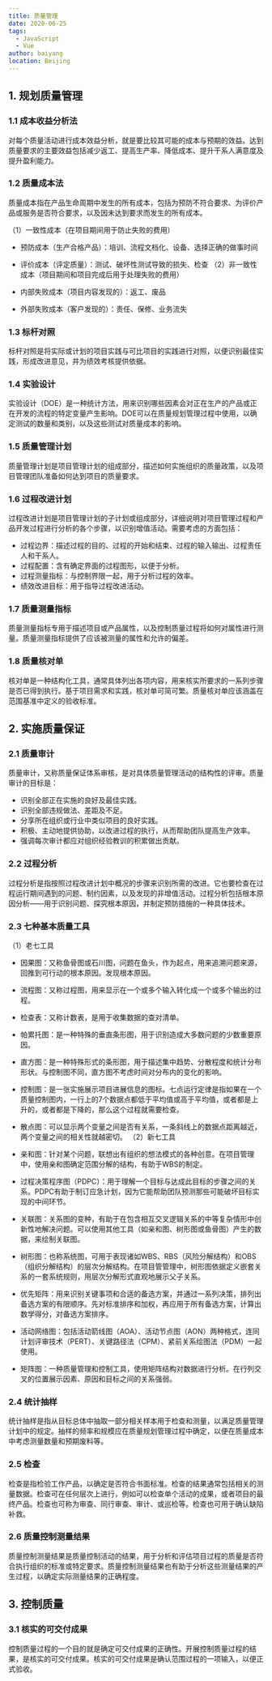 ```yaml
---
title: 质量管理 
date: 2020-06-25
tags: 
  - JavaScript
  - Vue
author: baiyang
location: Beijing
---
```


## 1. 规划质量管理
### 1.1 成本收益分析法
对每个质量活动进行成本效益分析，就是要比较其可能的成本与预期的效益。达到质量要求的主要效益包括减少返工、提高生产率、降低成本、提升干系人满意度及提升盈利能力。

### 1.2 质量成本法
质量成本指在产品生命周期中发生的所有成本，包括为预防不符合要求、为评价产品或服务是否符合要求，以及因未达到要求而发生的所有成本。

（1）一致性成本（在项目期间用于防止失败的费用）

- 预防成本（生产合格产品）：培训、流程文档化、设备、选择正确的做事时间
- 评价成本（评定质量）：测试、破坏性测试导致的损失、检查
（2）非一致性成本（项目期间和项目完成后用于处理失败的费用）

- 内部失败成本（项目内容发现的）：返工、废品
- 外部失败成本（客户发现的）：责任、保修、业务流失
### 1.3 标杆对照
标杆对照是将实际或计划的项目实践与可比项目的实践进行对照，以便识别最佳实践，形成改进意见，并为绩效考核提供依据。

### 1.4 实验设计
实验设计（DOE）是一种统计方法，用来识别哪些因素会对正在生产的产品或正在开发的流程的特定变量产生影响。DOE可以在质量规划管理过程中使用，以确定测试的数量和类别，以及这些测试对质量成本的影响。

### 1.5 质量管理计划
质量管理计划是项目管理计划的组成部分，描述如何实施组织的质量政策，以及项目管理团队准备如何达到项目的质量要求。

### 1.6 过程改进计划
过程改进计划是项目管理计划的子计划或组成部分，详细说明对项目管理过程和产品开发过程进行分析的各个步骤，以识别增值活动。需要考虑的方面包括：

- 过程边界：描述过程的目的、过程的开始和结束、过程的输入输出、过程责任人和干系人。
- 过程配置：含有确定界面的过程图形，以便于分析。
- 过程测量指标：与控制界限一起，用于分析过程的效率。
- 绩效改进目标：用于指导过程改进活动。

### 1.7 质量测量指标
质量测量指标专用于描述项目或产品属性，以及控制质量过程将如何对属性进行测量。质量测量指标提供了应该被测量的属性和允许的偏差。

### 1.8 质量核对单
核对单是一种结构化工具，通常具体列出各项内容，用来核实所要求的一系列步骤是否已得到执行。基于项目需求和实践，核对单可简可繁。质量核对单应该涵盖在范围基准中定义的验收标准。

## 2. 实施质量保证
### 2.1 质量审计
质量审计，又称质量保证体系审核，是对具体质量管理活动的结构性的评审。质量审计的目标是：

- 识别全部正在实施的良好及最佳实践。
- 识别全部违规做法、差距及不足。
- 分享所在组织或行业中类似项目的良好实践。
- 积极、主动地提供协助，以改进过程的执行，从而帮助团队提高生产效率。
- 强调每次审计都应对组织经验教训的积累做出贡献。
### 2.2 过程分析
过程分析是指按照过程改进计划中概况的步骤来识别所需的改进。它也要检查在过程运行期间遇到的问题、制约因素，以及发现的非增值活动。过程分析包括根本原因分析——用于识别问题、探究根本原因，并制定预防措施的一种具体技术。

### 2.3 七种基本质量工具
（1）老七工具

- 因果图：又称鱼骨图或石川图，问题在鱼头，作为起点，用来追溯问题来源，回推到可行动的根本原因。发现根本原因。
- 流程图：又称过程图，用来显示在一个或多个输入转化成一个或多个输出的过程。
- 检查表：又称计数表，是用于收集数据的查对清单。
- 帕累托图：是一种特殊的垂直条形图，用于识别造成大多数问题的少数重要原因。
- 直方图：是一种特殊形式的条形图，用于描述集中趋势、分散程度和统计分布形状。与控制图不同，直方图不考虑时间对分布内的变化的影响。
- 控制图：是一张实施展示项目进展信息的图标。七点运行定律是指如果在一个质量控制图内，一行上的7个数据点都低于平均值或高于平均值，或者都是上升的，或者都是下降的，那么这个过程就需要检查。
- 散点图：可以显示两个变量之间是否有关系，一条斜线上的数据点距离越近，两个变量之间的相关性就越密切。
（2）新七工具

- 亲和图：针对某个问题，联想出有组织的想法模式的各种创意。在项目管理中，使用亲和图确定范围分解的结构，有助于WBS的制定。
- 过程决策程序图（PDPC）：用于理解一个目标与达成此目标的步骤之间的关系。PDPC有助于制订应急计划，因为它能帮助团队预测那些可能破坏目标实现的中间环节。
- 关联图：关系图的变种，有助于在包含相互交叉逻辑关系的中等复杂情形中创新性地解决问题。可以使用其他工具（如亲和图、树形图或鱼骨图）产生的数据，来绘制关联图。
- 树形图：也称系统图，可用于表现诸如WBS、RBS（风险分解结构）和OBS（组织分解结构）的层次分解结构。在项目管管理中，树形图依据定义嵌套关系的一套系统规则，用层次分解形式直观地展示父子关系。
- 优先矩阵：用来识别关键事项和合适的备选方案，并通过一系列决策，排列出备选方案的有限顺序。先对标准排序和加权，再应用于所有备选方案，计算出数学得分，对备选方案排序。
- 活动网络图：包括活动箭线图（AOA）、活动节点图（AON）两种格式，连同计划评审技术（PERT）、关键路径法（CPM）、紧前关系绘图法（PDM）一起使用。
- 矩阵图：一种质量管理和控制工具，使用矩阵结构对数据进行分析。在行列交叉的位置展示因素、原因和目标之间的关系强弱。

### 2.4 统计抽样
统计抽样是指从目标总体中抽取一部分相关样本用于检查和测量，以满足质量管理计划中的规定。抽样的频率和规模应在质量规划管理过程中确定，以便在质量成本中考虑测量数量和预期废料等。

### 2.5 检查
检查是指检验工作产品，以确定是否符合书面标准。检查的结果通常包括相关的测量数据。检查可在任何层次上进行，例如可以检查单个活动的成果，或者项目的最终产品。检查也可称为审查、同行审查、审计、或巡检等。检查也可用于确认缺陷补救。

### 2.6 质量控制测量结果
质量控制测量结果是质量控制活动的结果，用于分析和评估项目过程的质量是否符合执行组织的标准或特定要求。质量控制测量结果也有助于分析这些测量结果的产生过程，以确定实际测量结果的正确程度。

## 3. 控制质量
### 3.1 核实的可交付成果
控制质量过程的一个目的就是确定可交付成果的正确性。开展控制质量过程的结果，是核实的可交付成果。核实的可交付成果是确认范围过程的一项输入，以便正式验收。
